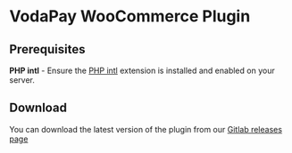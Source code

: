 # VodaPay WooCommerce Plugin

## Prerequisites

**PHP intl** - Ensure the [PHP intl](https://www.php.net/manual/en/intl.installation.php) extension is installed and
enabled on your server.

## Download

You can download the latest version of the plugin from
our [Gitlab releases page](https://gitlab.com/vodapay-gateway/woocommerce-plugin/-/releases)
